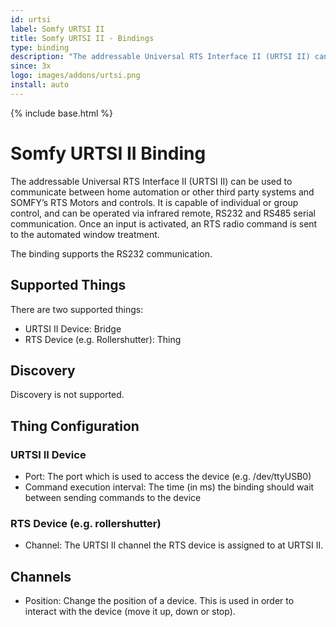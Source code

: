 ```yaml
---
id: urtsi
label: Somfy URTSI II
title: Somfy URTSI II - Bindings
type: binding
description: "The addressable Universal RTS Interface II (URTSI II) can be used to communicate between home automation or other third party systems and SOMFY’s RTS Motors and controls."
since: 3x
logo: images/addons/urtsi.png
install: auto
---
```


<!-- Attention authors: Do not edit directly. Please add your changes to the appropriate source repository -->

{% include base.html %}

# Somfy URTSI II Binding

<AddonLogo />

The addressable Universal RTS Interface II (URTSI II) can be used to communicate between home automation or other third party systems and SOMFY’s RTS Motors and controls.
It is capable of individual or group control, and can be operated via infrared remote, RS232 and RS485 serial communication.
Once an input is activated, an RTS radio command is sent to the automated window treatment.

The binding supports the RS232 communication.

## Supported Things

There are two supported things:

- URTSI II Device: Bridge
- RTS Device (e.g. Rollershutter): Thing

## Discovery

Discovery is not supported.

## Thing Configuration

### URTSI II Device

- Port: The port which is used to access the device (e.g. /dev/ttyUSB0)
- Command execution interval: The time (in ms) the binding should wait between sending commands to the device

### RTS Device (e.g. rollershutter)

- Channel: The URTSI II channel the RTS device is assigned to at URTSI II.

## Channels

- Position: Change the position of a device. This is used in order to interact with the device (move it up, down or stop).
